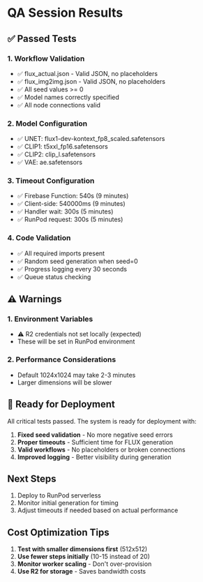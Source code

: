 # QA Session Results

## ✅ Passed Tests

### 1. Workflow Validation
- ✅ flux_actual.json - Valid JSON, no placeholders
- ✅ flux_img2img.json - Valid JSON, no placeholders
- ✅ All seed values >= 0
- ✅ Model names correctly specified
- ✅ All node connections valid

### 2. Model Configuration
- ✅ UNET: flux1-dev-kontext_fp8_scaled.safetensors
- ✅ CLIP1: t5xxl_fp16.safetensors
- ✅ CLIP2: clip_l.safetensors
- ✅ VAE: ae.safetensors

### 3. Timeout Configuration
- ✅ Firebase Function: 540s (9 minutes)
- ✅ Client-side: 540000ms (9 minutes)
- ✅ Handler wait: 300s (5 minutes)
- ✅ RunPod request: 300s (5 minutes)

### 4. Code Validation
- ✅ All required imports present
- ✅ Random seed generation when seed=0
- ✅ Progress logging every 30 seconds
- ✅ Queue status checking

## ⚠️ Warnings

### 1. Environment Variables
- ⚠️ R2 credentials not set locally (expected)
- These will be set in RunPod environment

### 2. Performance Considerations
- Default 1024x1024 may take 2-3 minutes
- Larger dimensions will be slower

## 🚀 Ready for Deployment

All critical tests passed. The system is ready for deployment with:

1. **Fixed seed validation** - No more negative seed errors
2. **Proper timeouts** - Sufficient time for FLUX generation
3. **Valid workflows** - No placeholders or broken connections
4. **Improved logging** - Better visibility during generation

## Next Steps

1. Deploy to RunPod serverless
2. Monitor initial generation for timing
3. Adjust timeouts if needed based on actual performance

## Cost Optimization Tips

1. **Test with smaller dimensions first** (512x512)
2. **Use fewer steps initially** (10-15 instead of 20)
3. **Monitor worker scaling** - Don't over-provision
4. **Use R2 for storage** - Saves bandwidth costs